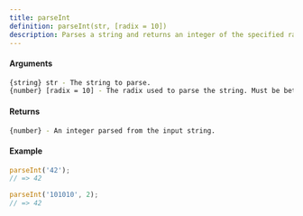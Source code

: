 ```yaml
---
title: parseInt
definition: parseInt(str, [radix = 10])
description: Parses a string and returns an integer of the specified radix.
---
```



#### Arguments


```bash
{string} str - The string to parse.
{number} [radix = 10] - The radix used to parse the string. Must be between 2 and 36.
```


#### Returns


```bash
{number} - An integer parsed from the input string.
```


#### Example


```ts
parseInt('42');
// => 42

parseInt('101010', 2);
// => 42
```